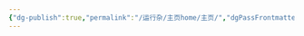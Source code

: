 ```yaml
---
{"dg-publish":true,"permalink":"/运行杂/主页home/主页/","dgPassFrontmatter":true,"created":"2024-10-18T13:56:39.384+08:00","updated":"2024-10-18T15:00:59.700+08:00"}
---
```



